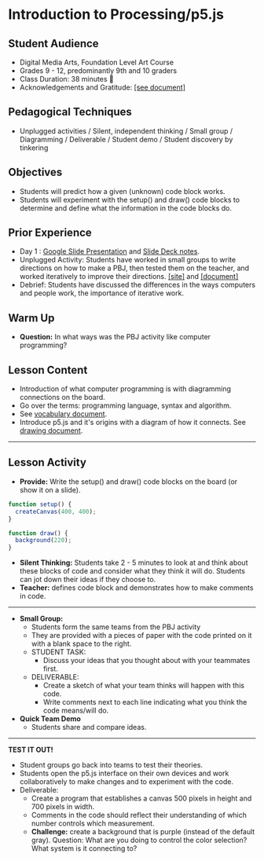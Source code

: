 # Introduction to Processing/p5.js
## Student Audience  
* Digital Media Arts, Foundation Level Art Course
* Grades 9 - 12, predominantly 9th and 10 graders
* Class Duration: 38 minutes :hankey:
* Acknowledgements and Gratitude: [[see document]](resources_acknowledgements.md)

## Pedagogical Techniques
* Unplugged activities / Silent, independent thinking / Small group / 
Diagramming / Deliverable  / Student demo / Student discovery by tinkering


## Objectives
* Students will predict how a given (unknown) code block works.
* Students will experiment with the setup() and draw() code blocks to determine and define what the information in the code blocks do.

## Prior Experience 
* Day 1 :  [Google Slide Presentation](Introduction_to_Processing) and [Slide Deck notes](SlideDeck_notes.md).
* Unplugged Activity: Students have worked in small groups to write directions on how to make a PBJ, then tested them on the teacher, and worked iteratively to improve their directions.  [[site]](http://static.zerorobotics.mit.edu/docs/team-activities/ProgrammingPeanutButterAndJelly.pdf) and [[document]](ProgrammingPeanutButterAndJelly.pdf) 
* Debrief: Students have discussed the differences in the ways computers and people work, the importance of iterative work.

## Warm Up
* **Question:** In what ways was the PBJ activity like computer programming?

## Lesson Content
* Introduction of what computer programming is with diagramming connections on the board.
* Go over the terms: programming language, syntax and algorithm.
* See [vocabulary document](Vocabulary.md).
* Introduce p5.js and it's origins with a diagram of how it connects. See [drawing document](p5_origins.draw).
---
## Lesson Activity
* **Provide:** Write the setup() and draw() code blocks on the board (or show it on a slide).
```p5.js
function setup() {
  createCanvas(400, 400);
}

function draw() {
  background(220);
}
```
* **Silent Thinking:** Students take 2 - 5 minutes to look at and think about these blocks of code and consider what they think it will do.  Students can jot down their ideas if they choose to.
* **Teacher:** defines code block and demonstrates how to make comments in code.
 ---
* **Small Group:**
  * Students form the same teams from the PBJ activity
  * They are provided with a pieces of paper with the code printed on it with a blank space to the right.
  * STUDENT TASK: 
    * Discuss your ideas that you thought about with your teammates first.
  * DELIVERABLE:
    * Create a sketch of what your team thinks will happen with this code.
    * Write comments next to each line indicating what you think the code means/will do.
* **Quick Team Demo**
  * Students share and compare ideas.
---
**TEST IT OUT!**
  * Student groups go back into teams to test their theories.
  * Students open the p5.js interface on their own devices and work collaboratively to make changes and to experiment with the code. 
  * Deliverable:
    * Create a program that establishes a canvas  500 pixels in height and 700 pixels in width.
    * Comments in the code should reflect their understanding of which number controls which measurement.
    * **Challenge:** create a background that is purple (instead of the default gray). Question:  What are you doing to control the color selection?  What system is it connecting to?